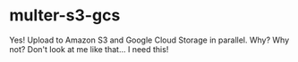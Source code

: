 # multer-s3-gcs
Yes! Upload to Amazon S3 and Google Cloud Storage in parallel. Why? Why not? Don't look at me like that... I need this!
